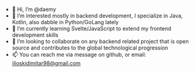 - 👋 Hi, I’m @daemy
- 👀 I’m interested mostly in backend development, I specialize in Java, Kotlin, also dabble in Python/GoLang lately
- 🌱 I’m currently learning Svelte/JavaScript to extend my frontend development skills
- 💞️ I’m looking to collaborate on any backend related project that is open source and contributes to the global technological progression
- 📫 You can reach me via message on github, or email: ilioskidimitar98@gmail.com

<!---
daemy/daemy is a ✨ special ✨ repository because its `README.md` (this file) appears on your GitHub profile.
You can click the Preview link to take a look at your changes.
--->

